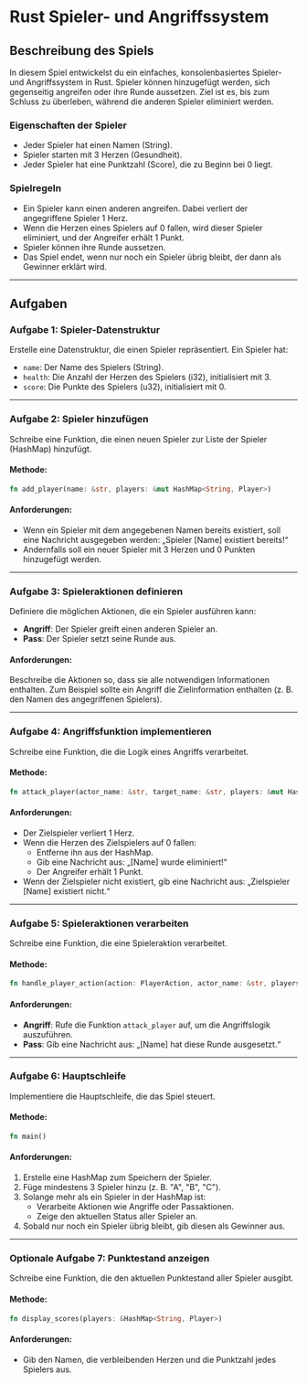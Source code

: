 # Rust Spieler- und Angriffssystem

## Beschreibung des Spiels
In diesem Spiel entwickelst du ein einfaches, konsolenbasiertes Spieler- und Angriffssystem in Rust. Spieler können hinzugefügt werden, sich gegenseitig angreifen oder ihre Runde aussetzen. Ziel ist es, bis zum Schluss zu überleben, während die anderen Spieler eliminiert werden.

### Eigenschaften der Spieler
- Jeder Spieler hat einen Namen (String).
- Spieler starten mit 3 Herzen (Gesundheit).
- Jeder Spieler hat eine Punktzahl (Score), die zu Beginn bei 0 liegt.

### Spielregeln
- Ein Spieler kann einen anderen angreifen. Dabei verliert der angegriffene Spieler 1 Herz.
- Wenn die Herzen eines Spielers auf 0 fallen, wird dieser Spieler eliminiert, und der Angreifer erhält 1 Punkt.
- Spieler können ihre Runde aussetzen.
- Das Spiel endet, wenn nur noch ein Spieler übrig bleibt, der dann als Gewinner erklärt wird.

---

## Aufgaben

### Aufgabe 1: Spieler-Datenstruktur
Erstelle eine Datenstruktur, die einen Spieler repräsentiert. Ein Spieler hat:
- `name`: Der Name des Spielers (String).
- `health`: Die Anzahl der Herzen des Spielers (i32), initialisiert mit 3.
- `score`: Die Punkte des Spielers (u32), initialisiert mit 0.

---

### Aufgabe 2: Spieler hinzufügen
Schreibe eine Funktion, die einen neuen Spieler zur Liste der Spieler (HashMap) hinzufügt.

#### Methode:
```rust
fn add_player(name: &str, players: &mut HashMap<String, Player>)
```

#### Anforderungen:
- Wenn ein Spieler mit dem angegebenen Namen bereits existiert, soll eine Nachricht ausgegeben werden: „Spieler [Name] existiert bereits!“
- Andernfalls soll ein neuer Spieler mit 3 Herzen und 0 Punkten hinzugefügt werden.

---

### Aufgabe 3: Spieleraktionen definieren
Definiere die möglichen Aktionen, die ein Spieler ausführen kann:
- **Angriff**: Der Spieler greift einen anderen Spieler an.
- **Pass**: Der Spieler setzt seine Runde aus.

#### Anforderungen:
Beschreibe die Aktionen so, dass sie alle notwendigen Informationen enthalten. Zum Beispiel sollte ein Angriff die Zielinformation enthalten (z. B. den Namen des angegriffenen Spielers).

---

### Aufgabe 4: Angriffsfunktion implementieren
Schreibe eine Funktion, die die Logik eines Angriffs verarbeitet.

#### Methode:
```rust
fn attack_player(actor_name: &str, target_name: &str, players: &mut HashMap<String, Player>)
```

#### Anforderungen:
- Der Zielspieler verliert 1 Herz.
- Wenn die Herzen des Zielspielers auf 0 fallen:
  - Entferne ihn aus der HashMap.
  - Gib eine Nachricht aus: „[Name] wurde eliminiert!“
  - Der Angreifer erhält 1 Punkt.
- Wenn der Zielspieler nicht existiert, gib eine Nachricht aus: „Zielspieler [Name] existiert nicht.“

---

### Aufgabe 5: Spieleraktionen verarbeiten
Schreibe eine Funktion, die eine Spieleraktion verarbeitet.

#### Methode:
```rust
fn handle_player_action(action: PlayerAction, actor_name: &str, players: &mut HashMap<String, Player>)
```

#### Anforderungen:
- **Angriff**: Rufe die Funktion `attack_player` auf, um die Angriffslogik auszuführen.
- **Pass**: Gib eine Nachricht aus: „[Name] hat diese Runde ausgesetzt.“

---

### Aufgabe 6: Hauptschleife
Implementiere die Hauptschleife, die das Spiel steuert.

#### Methode:
```rust
fn main()
```

#### Anforderungen:
1. Erstelle eine HashMap zum Speichern der Spieler.
2. Füge mindestens 3 Spieler hinzu (z. B. "A", "B", "C").
3. Solange mehr als ein Spieler in der HashMap ist:
   - Verarbeite Aktionen wie Angriffe oder Passaktionen.
   - Zeige den aktuellen Status aller Spieler an.
4. Sobald nur noch ein Spieler übrig bleibt, gib diesen als Gewinner aus.

---

### Optionale Aufgabe 7: Punktestand anzeigen
Schreibe eine Funktion, die den aktuellen Punktestand aller Spieler ausgibt.

#### Methode:
```rust
fn display_scores(players: &HashMap<String, Player>)
```

#### Anforderungen:
- Gib den Namen, die verbleibenden Herzen und die Punktzahl jedes Spielers aus.